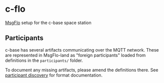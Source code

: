 # c-flo

[MsgFlo](https://github.com/msgflo/msgflo#readme) setup for the c-base space station

## Participants

c-base has several artifacts communicating over the MQTT network. These are represented in MsgFlo-land as "foreign participants" loaded from definitions in the `participants/` folder.

To document any missing artifacts, please amend the definitions there. See [participant discovery](https://github.com/msgflo/msgflo#participant-discovery) for format documentation.
